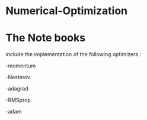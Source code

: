 # Numerical-Optimization
# The Note books 
 include the implementation of the following optimizers :
 
 -momentum
 
 -Nesterov
 
 -adagrad
 
 -RMSprop
 
 -adam
